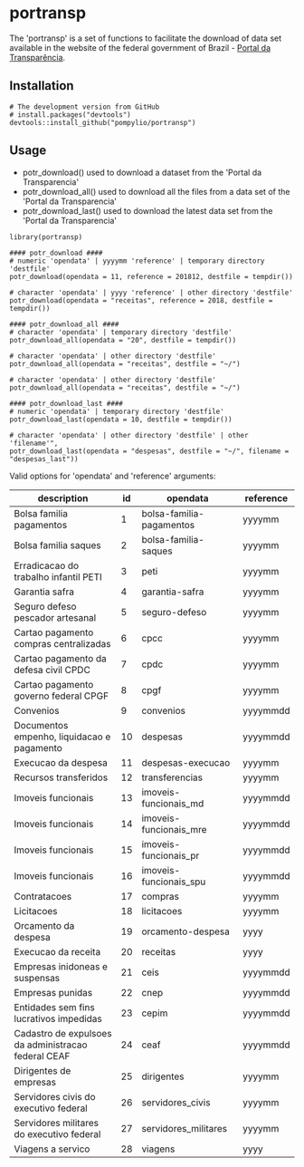 # portransp
The 'portransp' is a set of functions to facilitate the download of data set available in the website of the federal government of Brazil - 
[Portal da Transparência](http://www.portaltransparencia.gov.br/).

## Installation
```{r eval = FALSE}
# The development version from GitHub
# install.packages("devtools")
devtools::install_github("pompylio/portransp")
```

## Usage
* potr_download() used to download a dataset from the 'Portal da Transparencia'
* potr_download_all() used to download all the files from a data set of the 'Portal da Transparencia' 
* potr_download_last() used to download the latest data set from the 'Portal da Transparencia'

```{r eval = FALSE}
library(portransp)

#### potr_download ####
# numeric 'opendata' | yyyymm 'reference' | temporary directory 'destfile'
potr_download(opendata = 11, reference = 201812, destfile = tempdir())

# character 'opendata' | yyyy 'reference' | other directory 'destfile'
potr_download(opendata = "receitas", reference = 2018, destfile = tempdir())

#### potr_download_all ####
# character 'opendata' | temporary directory 'destfile'
potr_download_all(opendata = "20", destfile = tempdir())

# character 'opendata' | other directory 'destfile'
potr_download_all(opendata = "receitas", destfile = "~/")

# character 'opendata' | other directory 'destfile'
potr_download_all(opendata = "receitas", destfile = "~/")

#### potr_download_last ####
# numeric 'opendata' | temporary directory 'destfile'
potr_download_last(opendata = 10, destfile = tempdir())

# character 'opendata' | other directory 'destfile' | other 'filename'",
potr_download_last(opendata = "despesas", destfile = "~/", filename = "despesas_last"))
```
Valid options for 'opendata' and 'reference' arguments:

|description                                         |id|opendata                 |reference       |
|----------------------------------------------------|--|-------------------------|----------------|
|Bolsa familia pagamentos                            |1 |bolsa-familia-pagamentos |yyyymm          |
|Bolsa familia saques                                |2 |bolsa-familia-saques     |yyyymm          |
|Erradicacao do trabalho infantil PETI               |3 |peti                     |yyyymm          |
|Garantia safra                                      |4 |garantia-safra           |yyyymm          |
|Seguro defeso pescador artesanal                    |5 |seguro-defeso            |yyyymm          |
|Cartao pagamento compras centralizadas              |6 |cpcc                     |yyyymm          |
|Cartao pagamento da defesa civil CPDC               |7 |cpdc                     |yyyymm          |
|Cartao pagamento governo federal CPGF               |8 |cpgf                     |yyyymm          |
|Convenios                                           |9 |convenios                |yyyymmdd        |
|Documentos empenho, liquidacao e pagamento          |10|despesas                 |yyyymmdd        |
|Execucao da despesa                                 |11|despesas-execucao        |yyyymm          |
|Recursos transferidos                               |12|transferencias           |yyyymm          |
|Imoveis funcionais                                  |13|imoveis-funcionais_md    |yyyymmdd        |
|Imoveis funcionais                                  |14|imoveis-funcionais_mre   |yyyymmdd        |
|Imoveis funcionais                                  |15|imoveis-funcionais_pr    |yyyymmdd        |
|Imoveis funcionais                                  |16|imoveis-funcionais_spu   |yyyymmdd        |
|Contratacoes                                        |17|compras                  |yyyymm          |
|Licitacoes                                          |18|licitacoes               |yyyymm          |
|Orcamento da despesa                                |19|orcamento-despesa        |yyyy            |
|Execucao da receita                                 |20|receitas                 |yyyy            |
|Empresas inidoneas e suspensas                      |21|ceis                     |yyyymmdd        |
|Empresas punidas                                    |22|cnep                     |yyyymmdd        |
|Entidades sem fins lucrativos impedidas             |23|cepim                    |yyyymmdd        |
|Cadastro de expulsoes da administracao federal CEAF |24|ceaf                     |yyyymmdd        |
|Dirigentes de empresas                              |25|dirigentes               |yyyymm          |
|Servidores civis do executivo federal               |26|servidores_civis         |yyyymm          |
|Servidores militares do executivo federal           |27|servidores_militares     |yyyymm          |
|Viagens a servico                                   |28|viagens                  |yyyy            |
